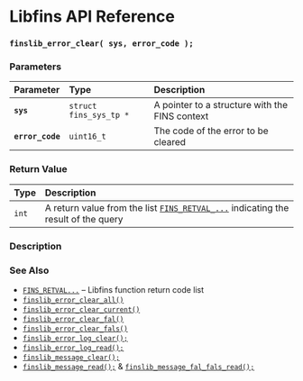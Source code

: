 # Libfins API Reference

### `finslib_error_clear( sys, error_code );`

### Parameters

| Parameter | Type | Description |
| :--- | :--- | :--- |
|**`sys`**|`struct fins_sys_tp *`|A pointer to a structure with the FINS context|
|**`error_code`**|`uint16_t`|The code of the error to be cleared|

### Return Value

| Type | Description |
| :--- | :--- |
|`int`|A return value from the list [`FINS_RETVAL_...`](FINS_RETVAL.md) indicating the result of the query|

### Description

### See Also

* [`FINS_RETVAL...`](FINS_RETVAL.md) &ndash; Libfins function return code list
* [`finslib_error_clear_all()`](finslib_error_clear_all.md)
* [`finslib_error_clear_current()`](finslib_error_clear_current.md)
* [`finslib_error_clear_fal()`](finslib_error_clear_fal.md)
* [`finslib_error_clear_fals()`](finslib_error_clear_fals.md)
* [`finslib_error_log_clear();`](finslib_error_log_clear.md)
* [`finslib_error_log_read();`](finslib_error_log_read.md)
* [`finslib_message_clear();`](finslib_message_clear.md)
* [`finslib_message_read();`](finslib_message_read.md)
& [`finslib_message_fal_fals_read();`](finslib_message_fal_fals_read.md)
